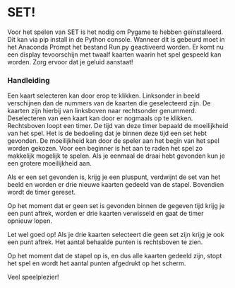 # SET!
Voor het spelen van SET is het nodig om Pygame te hebben geïnstalleerd. Dit kan via pip install in de Python console. Wanneer dit is gebeurd moet in het Anaconda Prompt het bestand Run.py geactiveerd worden. Er komt nu een display tevoorschijn met twaalf kaarten waarin het spel gespeeld kan worden. Zorg ervoor dat je geluid aanstaat!

### Handleiding
Een kaart selecteren kan door erop te klikken.  Linksonder in beeld verschijnen dan de nummers van de kaarten die geselecteerd zijn. De kaarten zijn hierbij van linksboven naar rechtsonder genummerd. Deselecteren van een kaart kan door er nogmaals op te klikken.
Rechtsboven loopt een timer. De tijd van deze timer bepaald de moeilijkheid van het spel. Het is de bedoeling dat je binnen deze tijd een set hebt gevonden. De moeilijkheid kan door de speler aan het begin van het spel worden gekozen. Voor een beginner is het aan te raden het spel zo makkelijk mogelijk te spelen. Als je eenmaal de draai hebt gevonden kun je een grotere moeilijkheid aan. 

Als er een set gevonden is, krijg je een pluspunt, verdwijnt de set van het beeld en worden er drie nieuwe kaarten gedeeld van de stapel. Bovendien wordt de timer gereset. 

Op het moment dat er geen set is gevonden binnen de gegeven tijd krijg je een punt aftrek, worden er drie kaarten verwisseld en gaat de timer opnieuw lopen. 

Let wel goed op! Als je drie kaarten selecteert die geen set zijn krijg je ook een punt aftrek. Het aantal behaalde punten is rechtsboven te zien. 

Op het moment dat de stapel op is, en dus alle kaarten gedeeld zijn,  stopt het spel en wordt het aantal punten afgedrukt op het scherm.

Veel speelplezier!








